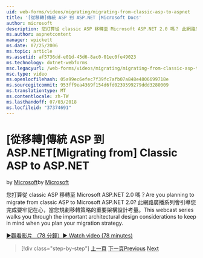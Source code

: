 ```yaml
---
uid: web-forms/videos/migrating/migrating-from-classic-asp-to-aspnet
title: '[從移轉]傳統 ASP 到 ASP.NET |Microsoft Docs'
author: microsoft
description: 您打算從 classic ASP 移轉至 Microsoft ASP.NET 2.0 嗎？ 此網路廣播系列會引導您重要的架構設計考量...
ms.author: aspnetcontent
manager: wpickett
ms.date: 07/25/2006
ms.topic: article
ms.assetid: af5736dd-e01d-45d6-8ac0-01ec0fe49023
ms.technology: dotnet-webforms
msc.legacyurl: /web-forms/videos/migrating/migrating-from-classic-asp-to-aspnet
msc.type: video
ms.openlocfilehash: 05a99ec6efec7f39fc7afb07a848e4806699718e
ms.sourcegitcommit: 953ff9ea4369f154d6fd0239599279ddd3280009
ms.translationtype: MT
ms.contentlocale: zh-TW
ms.lasthandoff: 07/03/2018
ms.locfileid: "37374691"
---
```

<a name="migrating-from-classic-asp-to-aspnet"></a><span data-ttu-id="f454d-104">[從移轉]傳統 ASP 到 ASP.NET</span><span class="sxs-lookup"><span data-stu-id="f454d-104">[Migrating from] Classic ASP to ASP.NET</span></span>
====================
<span data-ttu-id="f454d-105">by [Microsoft](https://github.com/microsoft)</span><span class="sxs-lookup"><span data-stu-id="f454d-105">by [Microsoft](https://github.com/microsoft)</span></span>

<span data-ttu-id="f454d-106">您打算從 classic ASP 移轉至 Microsoft ASP.NET 2.0 嗎？</span><span class="sxs-lookup"><span data-stu-id="f454d-106">Are you planning to migrate from classic ASP to Microsoft ASP.NET 2.0?</span></span> <span data-ttu-id="f454d-107">此網路廣播系列會引導您完成要牢記在心，當您規劃移轉策略的重要架構設計考量。</span><span class="sxs-lookup"><span data-stu-id="f454d-107">This webcast series walks you through the important architectural design considerations to keep in mind when you plan your migration strategy.</span></span>

[<span data-ttu-id="f454d-108">&#9654;觀看影片 （78 分鐘）</span><span class="sxs-lookup"><span data-stu-id="f454d-108">&#9654; Watch video (78 minutes)</span></span>](https://channel9.msdn.com/Blogs/ASP-NET-Site-Videos/migrating-from-classic-asp-to-aspnet)

> [!div class="step-by-step"]
> <span data-ttu-id="f454d-109">[上一頁](intro-to-aspnet-20-user-interface-elements.md)
> [下一頁](intro-to-aspnet-for-jsp-developers-welcome-to-aspnet-20.md)</span><span class="sxs-lookup"><span data-stu-id="f454d-109">[Previous](intro-to-aspnet-20-user-interface-elements.md)
[Next](intro-to-aspnet-for-jsp-developers-welcome-to-aspnet-20.md)</span></span>

